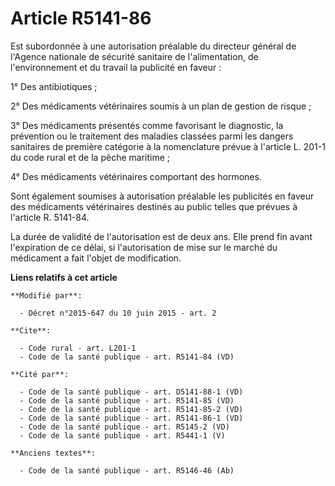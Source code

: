 # Article R5141-86

Est subordonnée à une autorisation préalable du directeur général de l'Agence nationale de sécurité sanitaire de
l'alimentation, de l'environnement et du travail la publicité en faveur : 

1° Des antibiotiques ; 

2° Des médicaments vétérinaires soumis à un plan de gestion de risque ; 

3° Des médicaments présentés comme favorisant le diagnostic, la prévention ou le traitement des maladies classées parmi les
dangers sanitaires de première catégorie à la nomenclature prévue à l'article L. 201-1 du code rural et de la pêche
maritime ; 

4° Des médicaments vétérinaires comportant des hormones. 

Sont également soumises à autorisation préalable les publicités en faveur des médicaments vétérinaires destinés au public
telles que prévues à l'article R. 5141-84. 

La durée de validité de l'autorisation est de deux ans. Elle prend fin avant l'expiration de ce délai, si l'autorisation de
mise sur le marché du médicament a fait l'objet de modification.

**Liens relatifs à cet article**

	**Modifié par**:

	  - Décret n°2015-647 du 10 juin 2015 - art. 2

	**Cite**:

	  - Code rural - art. L201-1
	  - Code de la santé publique - art. R5141-84 (VD)

	**Cité par**:

	  - Code de la santé publique - art. D5141-88-1 (VD)
	  - Code de la santé publique - art. R5141-85 (VD)
	  - Code de la santé publique - art. R5141-85-2 (VD)
	  - Code de la santé publique - art. R5141-86-1 (VD)
	  - Code de la santé publique - art. R5145-2 (VD)
	  - Code de la santé publique - art. R5441-1 (V)

	**Anciens textes**:

	  - Code de la santé publique - art. R5146-46 (Ab)

